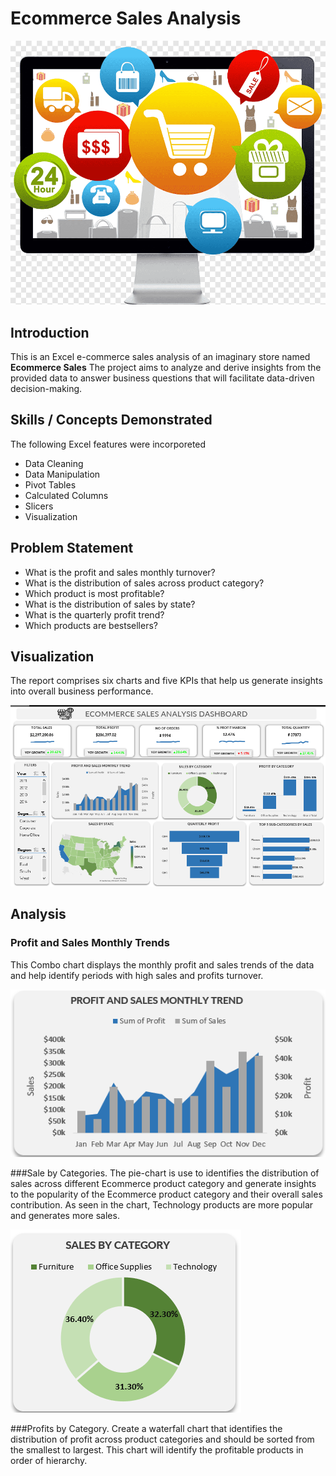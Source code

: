 # Ecommerce Sales Analysis

![](Front_page.png)

## Introduction
This is an Excel e-commerce sales analysis of an imaginary store named **Ecommerce Sales** The project aims to analyze and derive insights from the provided data to answer business questions that will facilitate data-driven decision-making.

## Skills / Concepts Demonstrated
The following Excel features were incorporeted
- Data Cleaning
- Data Manipulation
- Pivot Tables
- Calculated Columns
- Slicers
- Visualization

## Problem Statement
- What is the profit and sales monthly turnover?
- What is the distribution of sales across product category?
- Which product is most profitable?
- What is the distribution of sales by state?
- What is the quarterly profit trend?
- Which products are bestsellers?


## Visualization
The report comprises six charts and five KPIs that help us generate insights into overall business performance.

   ![](Dashboard.png)

  ## Analysis
 ### Profit and Sales Monthly Trends
This Combo chart displays the monthly profit and sales trends of the data and help identify periods with high sales and profits turnover.

![](Profit_Sales_Trend.png)

###Sale by Categories.
The pie-chart is use to identifies the distribution of sales across different Ecommerce product category and generate insights to the popularity of the Ecommerce product category and their overall sales contribution. As seen in the chart, Technology products are more popular and generates more sales.

![](Sales_by_category.png)

###Profits by Category.
Create a waterfall chart that identifies the distribution of profit across product categories and should be sorted from the smallest to largest.  This chart will identify the profitable products in order of hierarchy.
  

  


